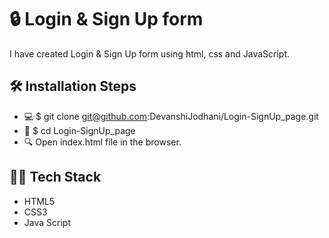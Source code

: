 # 🔒 Login & Sign Up form

I have created Login & Sign Up form using html, css and JavaScript.


## 🛠️ Installation Steps
- 💻 $ git clone git@github.com:DevanshiJodhani/Login-SignUp_page.git
- 📂 $ cd Login-SignUp_page
- 🔍 Open index.html file in the browser.

## 👩‍💻 Tech Stack
- HTML5
- CSS3
- Java Script